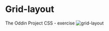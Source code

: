 # Grid-layout
The Oddin Project
CSS - exercise
![grid-layout](https://user-images.githubusercontent.com/97398977/160297749-87ecdc2c-b22a-4046-9dd4-6c3af7e0b60e.png)
